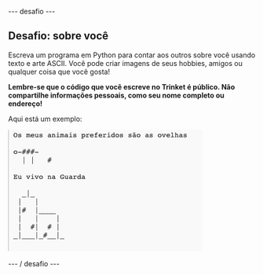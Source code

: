 \--- desafio \---

## Desafio: sobre você

Escreva um programa em Python para contar aos outros sobre você usando texto e arte ASCII. Você pode criar imagens de seus hobbies, amigos ou qualquer coisa que você gosta!

**Lembre-se que o código que você escreve no Trinket é público. Não compartilhe informações pessoais, como seu nome completo ou endereço!**

Aqui está um exemplo:

![captura de tela](images/me-about.png)

\--- / desafio \---